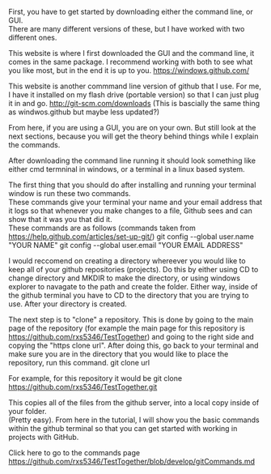 First, you have to get started by downloading either the command line, or GUI.  
There are many different versions of these, but I have worked with two different ones.

This website is where I first downloaded the GUI and the command line, it comes in the same package. 
I recommend working with both to see what you like most, but in the end it is up to you.
https://windows.github.com/

This website is another commmand line version of github that I use.  For me, I have it installed on my flash drive (portable version) so that I can just plug it in and go.
http://git-scm.com/downloads
  (This is bascially the same thing as windwos.github but maybe less updated?)

From here, if you are using a GUI, you are on your own.  But still look at the next sections, because you will get the theory behind things while I explain the commands.

After downloading the command line running it should look something like either cmd termninal in windows, or a terminal in a linux based system.  

The first thing that you should do after installing and running your terminal window is run these two commands.  
These commands give your terminal your name and  your email address that it logs so that whenever you make changes to a file,
Github sees and can show that it was you that did it.  
These commands are as follows (commands taken from https://help.github.com/articles/set-up-git/)
  git config --global user.name "YOUR NAME"
  git config --global user.email "YOUR EMAIL ADDRESS"


I would reccomend on creating a directory whereever you would like to keep all of your github repositories (projects).
Do this by either using CD to change directory and MKDIR to make the directory,
or using windows explorer to navagate to the path and create the folder.  Either way, 
inside of the github terminal you have to CD to the directory that you are trying to use.  After your directory is created.

The next step is to "clone" a repository.  This is done by going to the main page of the repository 
(for example the main page for this repository is https://github.com/rxs5346/TestTogether)
 and going to the right side and copying the "https clone url".  After doing this, go back to your 
terminal and make sure you are in the directory that you would like to place the repository, run this command.
      git clone url

For example, for this repository it would be
      git clone https://github.com/rxs5346/TestTogether.git

This copies all of the files from the github server, into a local copy inside of your folder.  
(Pretty easy).  From here in the tutorial, I will show you the basic commands within the github terminal
so that you can get started with working in projects with GitHub.


Click here to go to the commands page
https://github.com/rxs5346/TestTogether/blob/develop/gitCommands.md
